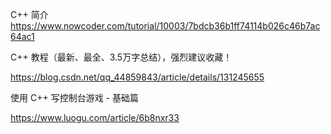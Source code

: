 C++ 简介
https://www.nowcoder.com/tutorial/10003/7bdcb36b1ff74114b026c46b7ac64ac1



C++ 教程（最新、最全、3.5万字总结），强烈建议收藏！

https://blog.csdn.net/qq_44859843/article/details/131245655



使用 C++ 写控制台游戏 - 基础篇

https://www.luogu.com/article/6b8nxr33


